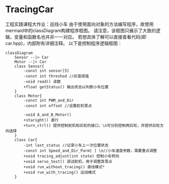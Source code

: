 # TracingCar
工程实践课程大作业：巡线小车
由于使用面向对象的方法编写程序，故使用mermaid中的classDiagram构建程序框图。
请注意，该框图只展示了大致的逻辑，变量和函数名也并非一一对应。
若想具体了解可以直接查看代码(即car.hpp)，内部附有详细注释。
以下是控制程序逻辑框图：

``` mermaid
classDiagram
    Sensor --|> Car
    Motor --|> Car
    class Sensor{
        -const int sensor[5]
        -const int threshod //灰度阈值
        -void read() 读数
        +float getStatus() 输出状态以判断小车位置
    }
    class Motor{
        -const int PWM_and_Dir
        -const int offset //设置舵机零点
        
        -void A_and_B_Motor()
        +staright() 直行
        +turn_ctrl() 提供控制舵机和后轮的接口，\n可分别控制两后轮，并提供后轮方向选择
    }
    class Car{
        -int last_status //记录小车上一次位置状态
        -const int Speed_and_Dir_Parm[ ] \n//小车速度参数，需要重点调整
        +void tracing_adjust(int state) 控制小车转向
        +void servo_test() 调试舵机，用于调整其零点
        +void run_without_tracing() 直线模式*
        +void run_with_tracing() 巡线模式
    }
```